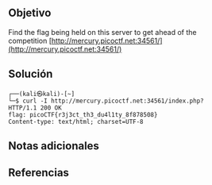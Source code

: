 ## Objetivo
Find the flag being held on this server to get ahead of the competition [http://mercury.picoctf.net:34561/](http://mercury.picoctf.net:34561/)
## Solución
```
┌──(kali㉿kali)-[~]
└─$ curl -I http://mercury.picoctf.net:34561/index.php?
HTTP/1.1 200 OK
flag: picoCTF{r3j3ct_th3_du4l1ty_8f878508}
Content-type: text/html; charset=UTF-8

```
## Notas adicionales

## Referencias
